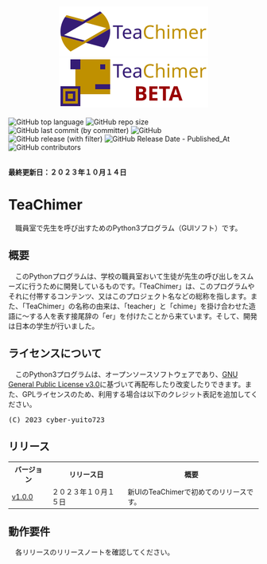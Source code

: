 <div align="center">
    <img src = "./logo/logo-2_small.png" alt = "logo-2_small.png"></img>
    <img src = "./logo/logo-2_beta_small.png" alt = "logo-2_beta_small.png"></img>
</div>
<br>
<div>
    <img src = "https://img.shields.io/github/languages/top/cyber-yuito723/TeaChimer?style=flat-square" alt = "GitHub top language">
    <img src = "https://img.shields.io/github/repo-size/cyber-yuito723/TeaChimer?style=flat-square" alt = "GitHub repo size">
    <img src = "https://img.shields.io/github/last-commit/cyber-yuito723/TeaChimer?style=flat-square" alt = "GitHub last commit (by committer)">
    <img src="https://img.shields.io/github/license/cyber-yuito723/TeaChimer?style=flat-square" alt="GitHub">
    <br>
    <img src = "https://img.shields.io/github/v/release/cyber-yuito723/TeaChimer?style=flat-square" alt = "GitHub release (with filter)">
    <img src = "https://img.shields.io/github/release-date/cyber-yuito723/TeaChimer?style=flat-square" alt = "GitHub Release Date - Published_At">
    <img src = "https://img.shields.io/github/contributors/cyber-yuito723/TeaChimer?style=flat-square" alt = "GitHub contributors">
</div>
<br>
<p>
    <strong>最終更新日：２０２３年１０月１４日</strong>
</p>

<h1>TeaChimer</h1>
<p>
　職員室で先生を呼び出すためのPython3プログラム（GUIソフト）です。
</p>

<h2>概要</h2>
<p>
　このPythonプログラムは、学校の職員室おいて生徒が先生の呼び出しをスムーズに行うために開発しているものです。「TeaChimer」は、このプログラムやそれに付帯するコンテンツ、又はこのプロジェクト名などの総称を指します。また、「TeaChimer」の名称の由来は、「teacher」と「chime」を掛け合わせた造語に～する人を表す接尾辞の「er」を付けたことから来ています。そして、開発は日本の学生が行いました。
</p>

<h2>ライセンスについて</h2>
<p>
　このPython3プログラムは、オープンソースソフトウェアであり、<a href = "https://github.com/cyber-yuito723/TeaChimer-publicver/blob/main/LICENSE">GNU General Public License v3.0</a>に基づいて再配布したり改変したりできます。また、GPLライセンスのため、利用する場合は以下のクレジット表記を追加してください。
</p>
<pre>(C) 2023 cyber-yuito723</pre>

<h2>リリース</h2>
<table>
    <th>バージョン</th><th>リリース日</th><th>概要</th>
    <tr>
        <td><a href = "https://github.com/cyber-yuito723/TeaChimer/releases/tag/v1.0.0">v1.0.0</a></td>
        <td>２０２３年１０月１５日</td>
        <td>新UIのTeaChimerで初めてのリリースです。</td>
    </tr>
</table>

<h2>動作要件</h2>
<p>
　各リリースのリリースノートを確認してください。
</p>
